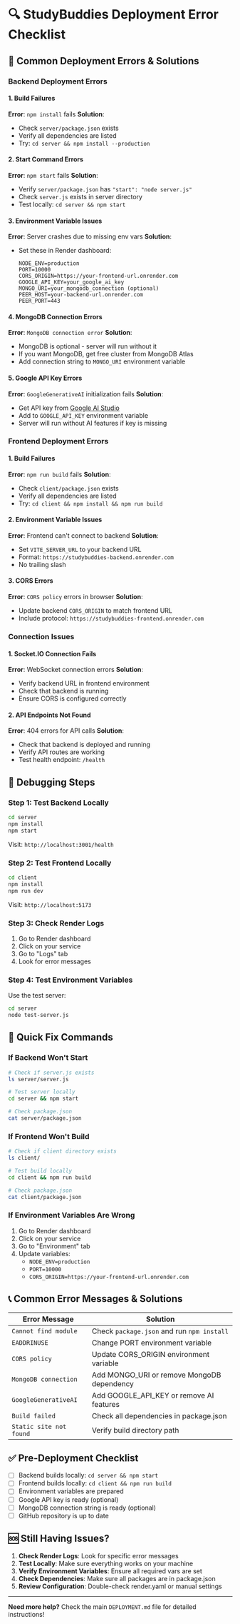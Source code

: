 # 🔍 StudyBuddies Deployment Error Checklist

## 🚨 Common Deployment Errors & Solutions

### **Backend Deployment Errors**

#### **1. Build Failures**
**Error**: `npm install` fails
**Solution**:
- Check `server/package.json` exists
- Verify all dependencies are listed
- Try: `cd server && npm install --production`

#### **2. Start Command Errors**
**Error**: `npm start` fails
**Solution**:
- Verify `server/package.json` has `"start": "node server.js"`
- Check `server.js` exists in server directory
- Test locally: `cd server && npm start`

#### **3. Environment Variable Issues**
**Error**: Server crashes due to missing env vars
**Solution**:
- Set these in Render dashboard:
  ```
  NODE_ENV=production
  PORT=10000
  CORS_ORIGIN=https://your-frontend-url.onrender.com
  GOOGLE_API_KEY=your_google_ai_key
  MONGO_URI=your_mongodb_connection (optional)
  PEER_HOST=your-backend-url.onrender.com
  PEER_PORT=443
  ```

#### **4. MongoDB Connection Errors**
**Error**: `MongoDB connection error`
**Solution**:
- MongoDB is optional - server will run without it
- If you want MongoDB, get free cluster from MongoDB Atlas
- Add connection string to `MONGO_URI` environment variable

#### **5. Google API Key Errors**
**Error**: `GoogleGenerativeAI` initialization fails
**Solution**:
- Get API key from [Google AI Studio](https://makersuite.google.com/app/apikey)
- Add to `GOOGLE_API_KEY` environment variable
- Server will run without AI features if key is missing

### **Frontend Deployment Errors**

#### **1. Build Failures**
**Error**: `npm run build` fails
**Solution**:
- Check `client/package.json` exists
- Verify all dependencies are listed
- Try: `cd client && npm install && npm run build`

#### **2. Environment Variable Issues**
**Error**: Frontend can't connect to backend
**Solution**:
- Set `VITE_SERVER_URL` to your backend URL
- Format: `https://studybuddies-backend.onrender.com`
- No trailing slash

#### **3. CORS Errors**
**Error**: `CORS policy` errors in browser
**Solution**:
- Update backend `CORS_ORIGIN` to match frontend URL
- Include protocol: `https://studybuddies-frontend.onrender.com`

### **Connection Issues**

#### **1. Socket.IO Connection Fails**
**Error**: WebSocket connection errors
**Solution**:
- Verify backend URL in frontend environment
- Check that backend is running
- Ensure CORS is configured correctly

#### **2. API Endpoints Not Found**
**Error**: 404 errors for API calls
**Solution**:
- Check that backend is deployed and running
- Verify API routes are working
- Test health endpoint: `/health`

## 🔧 Debugging Steps

### **Step 1: Test Backend Locally**
```bash
cd server
npm install
npm start
```
Visit: `http://localhost:3001/health`

### **Step 2: Test Frontend Locally**
```bash
cd client
npm install
npm run dev
```
Visit: `http://localhost:5173`

### **Step 3: Check Render Logs**
1. Go to Render dashboard
2. Click on your service
3. Go to "Logs" tab
4. Look for error messages

### **Step 4: Test Environment Variables**
Use the test server:
```bash
cd server
node test-server.js
```

## 🚀 Quick Fix Commands

### **If Backend Won't Start**
```bash
# Check if server.js exists
ls server/server.js

# Test server locally
cd server && npm start

# Check package.json
cat server/package.json
```

### **If Frontend Won't Build**
```bash
# Check if client directory exists
ls client/

# Test build locally
cd client && npm run build

# Check package.json
cat client/package.json
```

### **If Environment Variables Are Wrong**
1. Go to Render dashboard
2. Click on your service
3. Go to "Environment" tab
4. Update variables:
   - `NODE_ENV=production`
   - `PORT=10000`
   - `CORS_ORIGIN=https://your-frontend-url.onrender.com`

## 📞 Common Error Messages & Solutions

| Error Message | Solution |
|---------------|----------|
| `Cannot find module` | Check `package.json` and run `npm install` |
| `EADDRINUSE` | Change PORT environment variable |
| `CORS policy` | Update CORS_ORIGIN environment variable |
| `MongoDB connection` | Add MONGO_URI or remove MongoDB dependency |
| `GoogleGenerativeAI` | Add GOOGLE_API_KEY or remove AI features |
| `Build failed` | Check all dependencies in package.json |
| `Static site not found` | Verify build directory path |

## ✅ Pre-Deployment Checklist

- [ ] Backend builds locally: `cd server && npm start`
- [ ] Frontend builds locally: `cd client && npm run build`
- [ ] Environment variables are prepared
- [ ] Google API key is ready (optional)
- [ ] MongoDB connection string is ready (optional)
- [ ] GitHub repository is up to date

## 🆘 Still Having Issues?

1. **Check Render Logs**: Look for specific error messages
2. **Test Locally**: Make sure everything works on your machine
3. **Verify Environment Variables**: Ensure all required vars are set
4. **Check Dependencies**: Make sure all packages are in package.json
5. **Review Configuration**: Double-check render.yaml or manual settings

---

**Need more help?** Check the main `DEPLOYMENT.md` file for detailed instructions! 